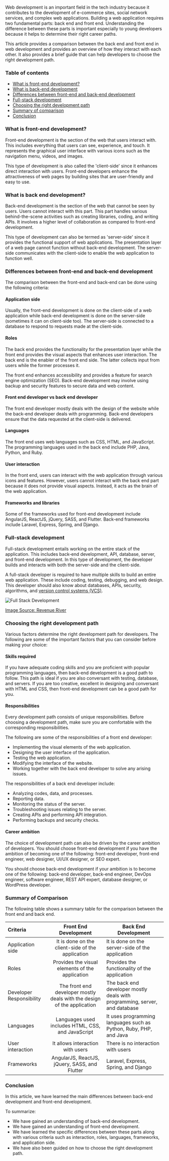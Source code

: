 Web development is an important field in the tech industry because it contributes to the development of e-commerce sites, social network services, and complex web applications. Building a web application requires two fundamental parts: back end and front end. Understanding the difference between these parts is important especially to young developers because it helps to determine their right career paths.

This article provides a comparison between the back end and front end in web development and provides an overview of how they interact with each other. It also provides a brief guide that can help developers to choose the right development path.

### Table of contents
- [What is front-end development?](#what-is-front-end-development)
- [What is back-end development](#what-is-back-end-development)
- [Differences between front-end and back-end development](#differences-between-front-end-and-back-end-development)
- [Full-stack development](#full-stack-development)
- [Choosing the right development path](#choosing-the-right-development-path)
- [Summary of comparison](#summary-of-comparison)
- [Conclusion](#conclusion)

### What is front-end development?
Front-end development is the section of the web that users interact with. This includes everything that users can see, experience, and touch. It represents the graphical user interface with various icons such as the navigation menu, videos, and images.

This type of development is also called the 'client-side' since it enhances direct interaction with users. Front-end developers enhance the attractiveness of web pages by building sites that are user-friendly and easy to use.

### What is back end development?
Back-end development is the section of the web that cannot be seen by users. Users cannot interact with this part. This part handles various behind-the-scene activities such as creating libraries, coding, and writing APIs. It involves a higher level of collaboration as compared to front-end development.

This type of development can also be termed as 'server-side' since it provides the functional support of web applications. The presentation layer of a web page cannot function without back-end development. The server-side communicates with the client-side to enable the web application to function well.

### Differences between front-end and back-end development
The comparison between the front-end and back-end can be done using the following criteria:

#### Application side
Usually, the front-end development is done on the client-side of a web application while back-end development is done on the server-side (sometimes it can on client-side too). The server-side is connected to a database to respond to requests made at the client-side.

#### Roles
The back end provides the functionality for the presentation layer while the front end provides the visual aspects that enhances user interaction. The back end is the enabler of the front end side. The latter collects input from users while the former processes it.

The front end enhances accessibility and provides a feature for search engine optimization (SEO). Back-end development may involve using backup and security features to secure data and web content.

#### Front end developer vs back end developer
The front end developer mostly deals with the design of the website while the back-end developer deals with programming. Back-end developers ensure that the data requested at the client-side is delivered.  

#### Languages
The front end uses web languages such as CSS, HTML, and JavaScript. The programming languages used in the back end include PHP, Java, Python, and Ruby.

#### User interaction
In the front end, users can interact with the web application through various icons and features. However, users cannot interact with the back end part because it does not provide visual aspects. Instead, it acts as the brain of the web application.

#### Frameworks and libraries
Some of the frameworks used for front-end development include AngularJS, ReactJS, jQuery, SASS, and Flutter. Back-end frameworks include Laravel, Express, Spring, and Django.

### Full-stack development
Full-stack development entails working on the entire stack of the application. This includes back-end development, API, database, server, and front-end development. In this type of development, the developer builds and interacts with both the server-side and the client-side.

A full-stack developer is required to have multiple skills to build an entire web application. These include coding, testing, debugging, and web design. This developer should also know about databases, APIs, security, algorithms, and [version control systems (VCS)](https://www.geeksforgeeks.org/version-control-systems/).

![Full Stack Development](/engineering-education/front-end-vs-back-end-in-web-development/full-stack-development.png)

[Image Source: Revenue River](https://www.revenueriver.co/hubfs/fullstack.jpeg#keepProtocol)

### Choosing the right development path
Various factors determine the right development path for developers. The following are some of the important factors that you can consider before making your choice:

#### Skills required
If you have adequate coding skills and you are proficient with popular programming languages, then back-end development is a good path to follow. This path is ideal if you are also conversant with testing, database, and servers. If you are too creative, excellent in designing and conversant with HTML and CSS, then front-end development can be a good path for you.

#### Responsibilities
Every development path consists of unique responsibilities. Before choosing a development path, make sure you are comfortable with the corresponding responsibilities.

The following are some of the responsibilities of a front end developer:
- Implementing the visual elements of the web application.
- Designing the user interface of the application.
- Testing the web application.
- Modifying the interface of the website.
- Working together with the back end developer to solve any arising issues.

The responsibilities of a back end developer include:
- Analyzing codes, data, and processes.
- Reporting data.
- Monitoring the status of the server.
- Troubleshooting issues relating to the server.
- Creating APIs and performing API integration.
- Performing backups and security checks.

#### Career ambition 
The choice of development path can also be driven by the career ambition of developers. You should choose front-end development if you have the ambition of becoming one of the following: front-end developer, front-end engineer, web designer, UI/UX designer, or SEO expert.

You should choose back-end development if your ambition is to become one of the following: back-end developer, back-end engineer, DevOps engineer, software engineer, REST API expert, database designer, or WordPress developer.

### Summary of Comparison
The following table shows a summary table for the comparison between the front end and back end.

|Criteria|Front End Development|Back End Development|
| :----- | :-----: | ------|
|Application side|It is done on the client-side of the application|It is done on the server-side of the application|
|Roles|Provides the visual elements of the application|Provides the functionality of the application|
|Developer Responsibility|The front end developer mostly deals with the design of the application|The back end developer mostly deals with programming, server, and database|
|Languages|Languages used includes HTML, CSS, and JavaScript|It uses programming languages such as Python, Ruby, PHP, and Java|
|User interaction|It allows interaction with users|There is no interaction with users|
|Frameworks|AngularJS, ReactJS, jQuery, SASS, and Flutter|Laravel, Express, Spring, and Django|

### Conclusion
In this article, we have learned the main differences between back-end development and front-end development.

To summarize:
- We have gained an understanding of back-end development.
- We have gained an understanding of front-end development.
- We have learned the specific differences between these parts along with various criteria such as interaction, roles, languages, frameworks, and application side.
- We have also been guided on how to choose the right development path.